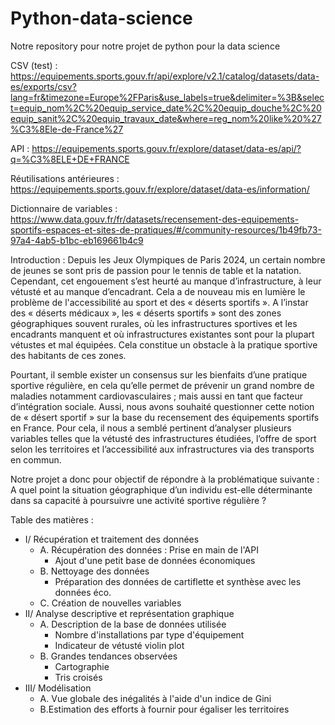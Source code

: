 # Python-data-science
Notre repository pour notre projet de python pour la data science

CSV (test) : https://equipements.sports.gouv.fr/api/explore/v2.1/catalog/datasets/data-es/exports/csv?lang=fr&timezone=Europe%2FParis&use_labels=true&delimiter=%3B&select=equip_nom%2C%20equip_service_date%2C%20equip_douche%2C%20equip_sanit%2C%20equip_travaux_date&where=reg_nom%20like%20%27%C3%8Ele-de-France%27

API : https://equipements.sports.gouv.fr/explore/dataset/data-es/api/?q=%C3%8ELE+DE+FRANCE

Réutilisations antérieures : https://equipements.sports.gouv.fr/explore/dataset/data-es/information/

Dictionnaire de variables : https://www.data.gouv.fr/fr/datasets/recensement-des-equipements-sportifs-espaces-et-sites-de-pratiques/#/community-resources/1b49fb73-97a4-4ab5-b1bc-eb169661b4c9

Introduction : 
Depuis les Jeux Olympiques de Paris 2024, un certain nombre de jeunes se sont pris de passion pour le tennis de table et la natation. Cependant, cet engouement s’est heurté au manque d’infrastructure, à leur vétusté et au manque d’encadrant. Cela a de nouveau mis en lumière le problème de l'accessibilité au sport et des « déserts sportifs ». A l’instar des « déserts médicaux », les « déserts sportifs » sont des zones géographiques souvent rurales, où les infrastructures sportives et les encadrants manquent et où infrastructures existantes sont pour la plupart vétustes et mal équipées. Cela constitue un obstacle à la pratique sportive des habitants de ces zones.

Pourtant, il semble exister un consensus sur les bienfaits d’une pratique sportive régulière, en cela qu’elle permet de prévenir un grand nombre de maladies notamment cardiovasculaires ; mais aussi en tant que facteur d’intégration sociale. Aussi, nous avons souhaité questionner cette notion de « désert sportif » sur la base du recensement des équipements sportifs en France. Pour cela, il nous a semblé pertinent d’analyser plusieurs variables telles que la vétusté des infrastructures étudiées, l’offre de sport selon les territoires et l’accessibilité aux infrastructures via des transports en commun.

Notre projet a donc pour objectif de répondre à la problématique suivante : A quel point la situation géographique d’un individu est-elle déterminante dans sa capacité à poursuivre une activité sportive régulière ?

Table des matières :
- I/ Récupération et traitement des données 
    * A. Récupération des données : Prise en main de l'API
        + Ajout d'une petit base de données économiques
    * B. Nettoyage des données
        + Préparation des données de cartiflette et synthèse avec les données éco.
    * C. Création de nouvelles variables 
- II/ Analyse descriptive et représentation graphique
    * A. Description de la base de données utilisée
        + Nombre d'installations par type d'équipement
        + Indicateur de vétusté violin plot
    * B. Grandes tendances observées
        + Cartographie
        + Tris croisés
- III/ Modélisation
    * A. Vue globale des inégalités à l'aide d'un indice de Gini
    * B.Estimation des efforts à fournir pour égaliser les territoires



